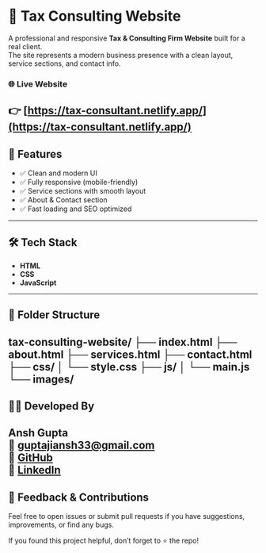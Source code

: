 # 🧾 Tax Consulting Website

A professional and responsive **Tax & Consulting Firm Website** built for a real client.  
The site represents a modern business presence with a clean layout, service sections, and contact info.

### 🌐 Live Website  
👉 [https://tax-consultant.netlify.app/](https://tax-consultant.netlify.app/)
---

## 📌 Features

- ✅ Clean and modern UI
- ✅ Fully responsive (mobile-friendly)
- ✅ Service sections with smooth layout
- ✅ About & Contact section
- ✅ Fast loading and SEO optimized
---

## 🛠️ Tech Stack

- **HTML**
- **CSS**
- **JavaScript**
---

## 📁 Folder Structure

tax-consulting-website/ ├── index.html ├── about.html ├── services.html ├── contact.html ├── css/ │ └── style.css ├── js/ │ └── main.js └── images/
---

## 🧑‍💻 Developed By

**Ansh Gupta**  
📧 guptajiansh33@gmail.com  
🔗 [GitHub](https://github.com/GUPTAJI1101)  
🔗 [LinkedIn](https://www.linkedin.com/in/aanshgupta)
---

## 💬 Feedback & Contributions

Feel free to open issues or submit pull requests if you have suggestions, improvements, or find any bugs.

If you found this project helpful, don’t forget to ⭐️ the repo!
